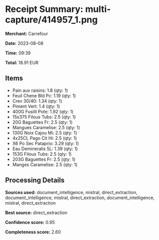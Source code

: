 # Receipt Summary: multi-capture/414957_1.png

**Merchant:** Carrefour

**Date:** 2023-08-08

**Time:** 09:39

**Total:** 18.91 EUR

## Items

- Pain aux raisins: 1.8 (qty: 1)
- Feuil Chene Bld Pc: 1.19 (qty: 1)
- Crev 30/40: 1.34 (qty: 1)
- Piment Vert: 1.4 (qty: 1)
- 400G Fusilli Pote: 1.92 (qty: 1)
- 15x375 Filous Tubs: 2.5 (qty: 1)
- 20G Baguettes Fr: 2.5 (qty: 1)
- Mangues Caramelise: 2.5 (qty: 1)
- 130G Noix Cajou Mi: 2.5 (qty: 1)
- 4x25CL Pago Cit Hi: 2.5 (qty: 1)
- X6 Po Sec Pataprio: 3.29 (qty: 1)
- Eau Demineralis 5L: 1.39 (qty: 1)
- 153G Filous Tubs: 2.5 (qty: 1)
- 203G Baguettes Fr: 2.5 (qty: 1)
- Manges Caramelise: 2.5 (qty: 1)

## Processing Details

**Sources used:** document_intelligence, mistral, direct_extraction, document_intelligence, mistral, direct_extraction, document_intelligence, mistral, direct_extraction

**Best source:** direct_extraction

**Confidence score:** 0.95

**Completeness score:** 2.60

